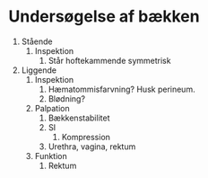 # Undersøgelse af bækken
1. Stående
	1. Inspektion
		1. Står hoftekammende symmetrisk
2. Liggende
	1. Inspektion
		1. Hæmatommisfarvning? Husk perineum.
		2. Blødning?
	2. Palpation
		1. Bækkenstabilitet
		2. SI
			1. Kompression
		3. Urethra, vagina, rektum
	3. Funktion
		1. Rektum
 

<!-- #anki/tag/med/Orto #anki/deck/Medicine #anki/tag/med/Acute care# -->

<!-- {BearID:CD3ECE7E-2829-4113-A386-C46588D44D68-80814-0001203564B32B9D} -->
